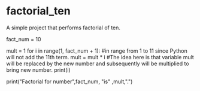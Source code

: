# factorial_ten
A simple project that performs factorial of ten.

fact_num = 10

mult = 1
for i in range(1, fact_num + 1):  #in range from 1 to 11 since Python will not add the 11th term.
    mult = mult * i  #The idea here is that variable mult will be replaced by the new number and subsequently will be multiplied to bring new number.
    print(i)

print("Factorial for number",fact_num, "is" ,mult,".")
